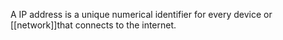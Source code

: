 A IP address is a unique numerical identifier for every device or [[network]]that connects to the internet.